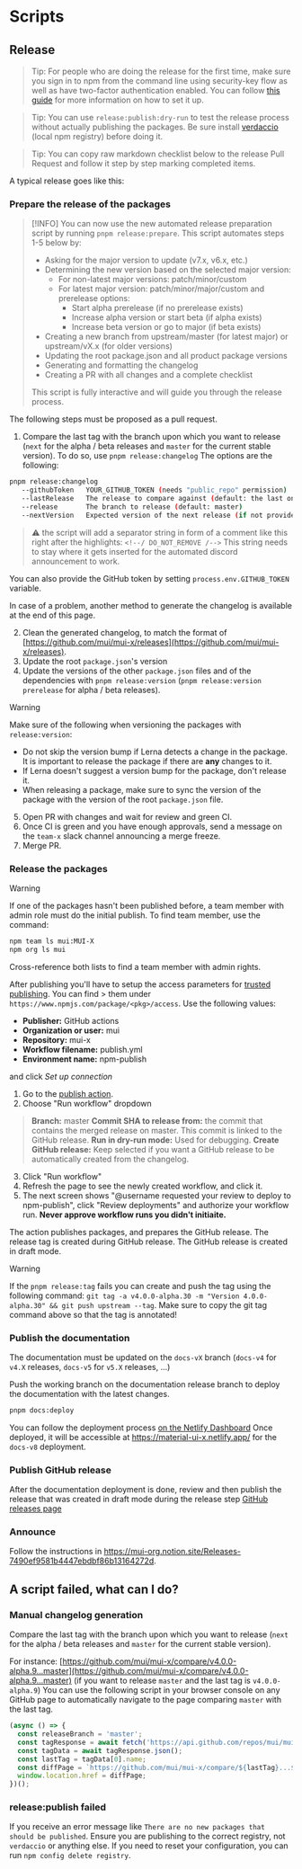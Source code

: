 # Scripts

## Release

> Tip: For people who are doing the release for the first time, make sure you sign in to npm from the command line using security-key flow as well as have two-factor authentication enabled.
> You can follow [this guide](https://docs.npmjs.com/accessing-npm-using-2fa) for more information on how to set it up.

> Tip: You can use `release:publish:dry-run` to test the release process without actually publishing the packages.
> Be sure install [verdaccio](https://verdaccio.org/) (local npm registry) before doing it.

> Tip: You can copy raw markdown checklist below to the release Pull Request and follow it step by step marking completed items.

A typical release goes like this:

### Prepare the release of the packages

> [!INFO]
> You can now use the new automated release preparation script by running `pnpm release:prepare`. This script automates steps 1-5 below by:
>
> - Asking for the major version to update (v7.x, v6.x, etc.)
> - Determining the new version based on the selected major version:
>   - For non-latest major versions: patch/minor/custom
>   - For latest major version: patch/minor/major/custom and prerelease options:
>     - Start alpha prerelease (if no prerelease exists)
>     - Increase alpha version or start beta (if alpha exists)
>     - Increase beta version or go to major (if beta exists)
> - Creating a new branch from upstream/master (for latest major) or upstream/vX.x (for older versions)
> - Updating the root package.json and all product package versions
> - Generating and formatting the changelog
> - Creating a PR with all changes and a complete checklist
>
> This script is fully interactive and will guide you through the release process.

The following steps must be proposed as a pull request.

1. Compare the last tag with the branch upon which you want to release (`next` for the alpha / beta releases and `master` for the current stable version).
   To do so, use `pnpm release:changelog` The options are the following:

```bash
pnpm release:changelog
   --githubToken   YOUR_GITHUB_TOKEN (needs "public_repo" permission)
   --lastRelease   The release to compare against (default: the last one)
   --release       The branch to release (default: master)
   --nextVersion   Expected version of the next release (if not provided, __VERSION__ placeholders must be updated manually)
```

> :warning: the script will add a separator string in form of a comment like this right after the highlights:
> `<!--/ DO_NOT_REMOVE /-->`
> This string needs to stay where it gets inserted for the automated discord announcement to work.

You can also provide the GitHub token by setting `process.env.GITHUB_TOKEN` variable.

In case of a problem, another method to generate the changelog is available at the end of this page.

2. Clean the generated changelog, to match the format of [https://github.com/mui/mui-x/releases](https://github.com/mui/mui-x/releases).
3. Update the root `package.json`'s version
4. Update the versions of the other `package.json` files and of the dependencies with `pnpm release:version` (`pnpm release:version prerelease` for alpha / beta releases).

> [!WARNING]
> Make sure of the following when versioning the packages with `release:version`:
>
> - Do not skip the version bump if Lerna detects a change in the package. It is important to release the package if there are **any** changes to it.
> - If Lerna doesn't suggest a version bump for the package, don't release it.
> - When releasing a package, make sure to sync the version of the package with the version of the root `package.json` file.

5. Open PR with changes and wait for review and green CI.
6. Once CI is green and you have enough approvals, send a message on the `team-x` slack channel announcing a merge freeze.
7. Merge PR.

### Release the packages

> [!WARNING]
> If one of the packages hasn't been published before, a team member with admin role must do the initial publish. To find team member, use the command:
>
> ```bash
> npm team ls mui:MUI-X
> npm org ls mui
> ```
>
> Cross-reference both lists to find a team member with admin rights.
>
> After publishing you'll have to setup the access parameters for [trusted publishing](http://docs.npmjs.com/trusted-publishers#configuring-trusted-publishing). You can find > them under `https://www.npmjs.com/package/<pkg>/access`. Use the following values:
>
> - **Publisher:** GitHub actions
> - **Organization or user:** mui
> - **Repository:** mui-x
> - **Workflow filename:** publish.yml
> - **Environment name:** npm-publish
>
> and click _Set up connection_

1. Go to the [publish action](https://github.com/mui/mui-x/actions/workflows/publish.yml).
2. Choose "Run workflow" dropdown

> **Branch:** master
> **Commit SHA to release from:** the commit that contains the merged release on master. This commit is linked to the GitHub release.
> **Run in dry-run mode:** Used for debugging.
> **Create GitHub release:** Keep selected if you want a GitHub release to be automatically created from the changelog.

3. Click "Run workflow"
4. Refresh the page to see the newly created workflow, and click it.
5. The next screen shows "@username requested your review to deploy to npm-publish", click "Review deployments" and authorize your workflow run. **Never approve workflow runs you didn't initiaite.**

The action publishes packages, and prepares the GitHub release. The release tag is created during GitHub release. The GitHub release is created in draft mode.

> [!WARNING]
> If the `pnpm release:tag` fails you can create and push the tag using the following command: `git tag -a v4.0.0-alpha.30 -m "Version 4.0.0-alpha.30" && git push upstream --tag`.
> Make sure to copy the git tag command above so that the tag is annotated!

### Publish the documentation

The documentation must be updated on the `docs-vX` branch (`docs-v4` for `v4.X` releases, `docs-v5` for `v5.X` releases, ...)

Push the working branch on the documentation release branch to deploy the documentation with the latest changes.

```bash
pnpm docs:deploy
```

<!-- #target-branch-reference -->

You can follow the deployment process [on the Netlify Dashboard](https://app.netlify.com/sites/material-ui-x/deploys?filter=docs-v8)
Once deployed, it will be accessible at https://material-ui-x.netlify.app/ for the `docs-v8` deployment.

### Publish GitHub release

After the documentation deployment is done, review and then publish the release that was created in draft mode during the release step [GitHub releases page](https://github.com/mui/mui-x/releases)

### Announce

Follow the instructions in https://mui-org.notion.site/Releases-7490ef9581b4447ebdbf86b13164272d.

## A script failed, what can I do?

### Manual changelog generation

Compare the last tag with the branch upon which you want to release (`next` for the alpha / beta releases and `master` for the current stable version).

For instance: [https://github.com/mui/mui-x/compare/v4.0.0-alpha.9...master](https://github.com/mui/mui-x/compare/v4.0.0-alpha.9...master) (if you want to release `master` and the last tag is `v4.0.0-alpha.9`)
You can use the following script in your browser console on any GitHub page to automatically navigate to the page comparing `master` with the last tag.

```js
(async () => {
  const releaseBranch = 'master';
  const tagResponse = await fetch('https://api.github.com/repos/mui/mui-x/tags?per_page=1');
  const tagData = await tagResponse.json();
  const lastTag = tagData[0].name;
  const diffPage = `https://github.com/mui/mui-x/compare/${lastTag}...${releaseBranch}`;
  window.location.href = diffPage;
})();
```

### release:publish failed

If you receive an error message like `There are no new packages that should be published`. Ensure you are publishing to the correct registry, not `verdaccio` or anything else. If you need to reset your configuration, you can run `npm config delete registry`.
